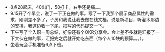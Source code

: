 +  8点28起床，40出门，58打卡，右手还是痛。。。
+ 9.15开了个早会，说了一下正在做的事。写了一下我那个展示商品属性的需求，刚刚差不多了，子房和我说让我去做在线文档，说是新项目，听灌木那边的安排，我这边收一下尾，把写的代码提交一下。
+ 下午写了个入职一周总结，好像还有个OKR分享会。会上差不多就是汇报了一下大伙在做的事，汇报完之后就开始吃东西（每个人10块的预算。。。）。
+ 坐着玩会手机准备6点下班。

